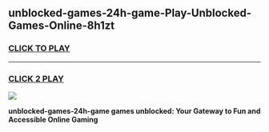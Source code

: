 
## unblocked-games-24h-game-Play-Unblocked-Games-Online-8h1zt
<h3>
<a href="https://premium76.site?title=unblocked-games-24h-game&ref=24A">CLICK TO PLAY</a></h3>
<hr>

<h3>
<a href="https://premium76.site?title=unblocked-games-24h-game&ref=24A">CLICK 2 PLAY</a>
  
</h3>

<a href="https://premium76.site?title=unblocked-games-24h-game&ref=24A"><img src="https://clearcache.store/games.png"></a>


**unblocked-games-24h-game games unblocked: Your Gateway to Fun and Accessible Online Gaming**
